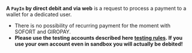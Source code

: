 **A `PayIn` by direct debit and via web** is a request to process a payment to a wallet for a dedicated user.
* There is no possibility of recurring payment for the moment with SOFORT and GIROPAY. 
* **Please use the testing accounts described here [testing rules](/guide/testing-payments). If you use your own account even in sandbox you will actually be debited!**